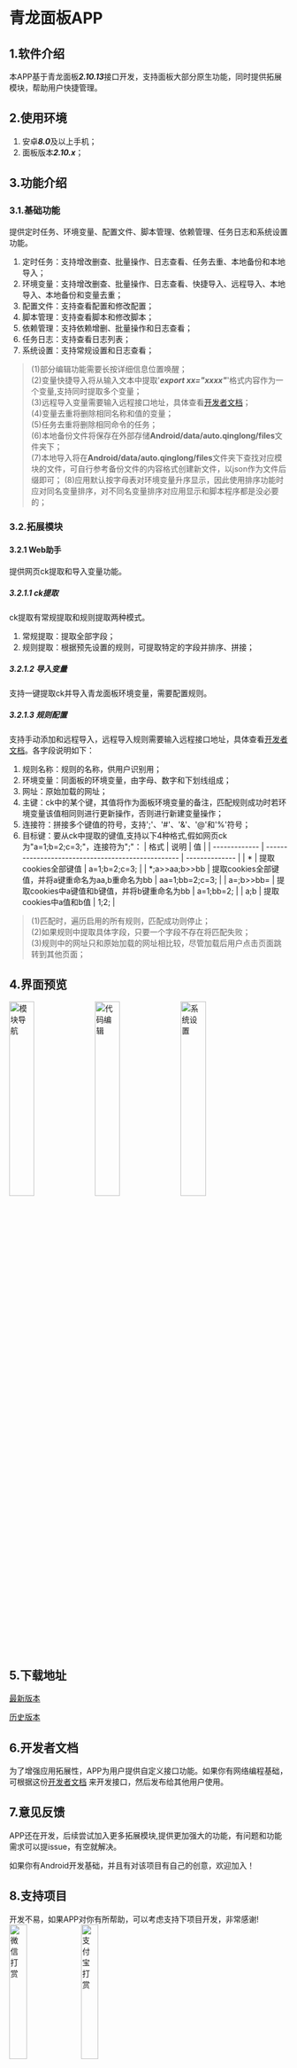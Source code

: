 # 青龙面板APP

## 1.软件介绍

本APP基于青龙面板***2.10.13***接口开发，支持面板大部分原生功能，同时提供拓展模块，帮助用户快捷管理。

## 2.使用环境

1. 安卓***8.0***及以上手机；
2. 面板版本***2.10.x***；

## 3.功能介绍

### 3.1.基础功能

提供定时任务、环境变量、配置文件、脚本管理、依赖管理、任务日志和系统设置功能。

1. 定时任务：支持增改删查、批量操作、日志查看、任务去重、本地备份和本地导入；
2. 环境变量：支持增改删查、批量操作、日志查看、快捷导入、远程导入、本地导入、本地备份和变量去重；
3. 配置文件：支持查看配置和修改配置；
4. 脚本管理：支持查看脚本和修改脚本；
5. 依赖管理：支持依赖增删、批量操作和日志查看；
6. 任务日志：支持查看日志列表；
7. 系统设置：支持常规设置和日志查看；

> (1)部分编辑功能需要长按详细信息位置唤醒；  
> (2)变量快捷导入将从输入文本中提取'***export xx="xxxx"***'格式内容作为一个变量,支持同时提取多个变量；  
> (3)远程导入变量需要输入远程接口地址，具体查看[开发者文档](https://gitee.com/wsfsp4/QingLong/blob/master/developer.md)；  
> (4)变量去重将删除相同名称和值的变量；  
> (5)任务去重将删除相同命令的任务；  
> (6)本地备份文件将保存在外部存储**Android/data/auto.qinglong/files**文件夹下；  
> (7)本地导入将在**Android/data/auto.qinglong/files**文件夹下查找对应模块的文件，可自行参考备份文件的内容格式创建新文件，以json作为文件后缀即可；
> (8)应用默认按字母表对环境变量升序显示，因此使用排序功能时应对同名变量排序，对不同名变量排序对应用显示和脚本程序都是没必要的；

### 3.2.拓展模块

#### 3.2.1 Web助手

提供网页ck提取和导入变量功能。

##### 3.2.1.1 ck提取

ck提取有常规提取和规则提取两种模式。

1. 常规提取：提取全部字段；
2. 规则提取：根据预先设置的规则，可提取特定的字段并排序、拼接；

##### 3.2.1.2 导入变量

支持一键提取ck并导入青龙面板环境变量，需要配置规则。

##### 3.2.1.3 规则配置

支持手动添加和远程导入，远程导入规则需要输入远程接口地址，具体查看[开发者文档](https://gitee.com/wsfsp4/QingLong/blob/master/developer.md)。各字段说明如下：

1. 规则名称：规则的名称，供用户识别用；
2. 环境变量：同面板的环境变量，由字母、数字和下划线组成；
3. 网址：原始加载的网址；
5. 主键：ck中的某个键，其值将作为面板环境变量的备注，匹配规则成功时若环境变量该值相同则进行更新操作，否则进行新建变量操作；
6. 连接符：拼接多个键值的符号，支持';'、'#'、'&'、'@'和'%'符号；
7. 目标键：要从ck中提取的键值,支持以下4种格式,假如网页ck为"a=1;b=2;c=3;"，连接符为";"：
   | 格式          | 说明                                               | 值             |
   | ------------- | -------------------------------------------------- | -------------- |
   | *             | 提取cookies全部键值                                | a=1;b=2;c=3;   |
   | *;a>>aa;b>>bb | 提取cookies全部键值，并将a键重命名为aa,b重命名为bb | aa=1;bb=2;c=3; |
   | a=;b>>bb=     | 提取cookies中a键值和b键值，并将b键重命名为bb       | a=1;bb=2;      |
   | a;b           | 提取cookies中a值和b值                              | 1;2;           |

> (1)匹配时，遍历启用的所有规则，匹配成功则停止；  
> (2)如果规则中提取具体字段，只要一个字段不存在将匹配失败；  
> (3)规则中的网址只和原始加载的网址相比较，尽管加载后用户点击页面跳转到其他页面；

## 4.界面预览

<img src="https://gitee.com/wsfsp4/QingLong/raw/master/static/imgs/preview_1.jpg" alt="模块导航" width="30%">  
<img src="https://gitee.com/wsfsp4/QingLong/raw/master/static/imgs/preview_2.jpg" alt="代码编辑" width="30%">  
<img src="https://gitee.com/wsfsp4/QingLong/raw/master/static/imgs/preview_3.jpg" alt="系统设置" width="30%">  

## 5.下载地址

[最新版本](https://gitee.com/wsfsp4/QingLong/releases/tag/V1.4)

[历史版本](https://gitee.com/wsfsp4/QingLong/releases)

## 6.开发者文档

为了增强应用拓展性，APP为用户提供自定义接口功能。如果你有网络编程基础，可根据这份[开发者文档](https://gitee.com/wsfsp4/QingLong/blob/master/developer.md)
来开发接口，然后发布给其他用户使用。

## 7.意见反馈

APP还在开发，后续尝试加入更多拓展模块,提供更加强大的功能，有问题和功能需求可以提issue，有空就解决。

如果你有Android开发基础，并且有对该项目有自己的创意，欢迎加入！

## 8.支持项目

开发不易，如果APP对你有所帮助，可以考虑支持下项目开发，非常感谢!  
<img src="https://gitee.com/wsfsp4/QingLong/raw/master/static/imgs/donate_wx.png" alt="微信打赏" width="25%">
<img src="https://gitee.com/wsfsp4/QingLong/raw/master/static/imgs/donate_zfb.jpg" alt="支付宝打赏" width="25%">  
